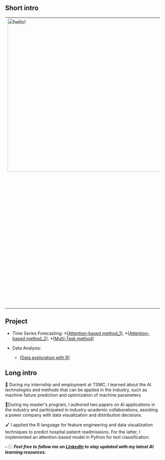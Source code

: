 

## **Short intro**
<table style="border:none">
<tr>
  <td style="vertical-align: top">
    <img width="500" alt="hello!" src="https://github.com/baby90522/baby90522/blob/main/messageImage_1708095171695.jpg">
  </td>
  <td>
  </td>
  <td>
    
👩‍⚖️  Time-Series Processing, Forecasting, Analysis

👩‍⚖️  Passionate about MLOps, AWS, Docker, Model Research and Development

👩‍⚖️  Data Visualization, Analysis, Cleaning, Artificial Intelligence, Deep Learning, Machine Learning, 
Time-Series Processing, Computer Vision, and Natural Language Processing

👩‍⚖️  Past Experience: Research Assistant, Machine Learning, Deep Learning Lab, NCUT; TSMC RD Engineer 



  </td>
</tr>
</table>

## **Project**
* Time Series Forecasting:
  *[[Attention-based method_1]](https://github.com/baby90522/Spatial-Temporal-Attention-Model),
  *[[Attention-based method_2]](https://github.com/baby90522/Self-attention-and-Convolution-Model/blob/main/README.md),
  *[[Multi-Task method]](https://github.com/baby90522/Multi-Task-Learning-Model)

* Data Analysis:
  * [[Data exploration with R]](https://github.com/baby90522/Numerical-Data-Forecasting-with-R)

## **Long intro**

📔 During my internship and employment at TSMC, I learned about the AI technologies and methods that can be applied in the industry, such as machine failure prediction and optimization of machine parameters

📗During my master's program, I authored two papers on AI applications in the industry and participated in industry-academic collaborations, assisting a power company with data visualization and distribution decisions.

🖌️ I applied the R language for feature engineering and data visualization techniques to predict hospital patient readmissions. For the latter, I implemented an attention-based model in Python for text classification.


👉🏼 ***Feel free to follow me on [LinkedIn](https://www.linkedin.com/in/jiesi-yang-9218411aa/) to stay updated with my latest AI learning resources.***
